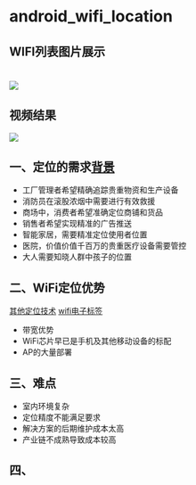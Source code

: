 # android_wifi_location

## WIFI列表图片展示
![](./Android_wifi_intensity/result.jpg)
=======
## 视频结果
![](./Android_wifi_intensity/video.gif)

## 一、定位的需求[背景](https://blog.csdn.net/huawei_eSDK/article/details/50777339)

- 工厂管理者希望精确追踪贵重物资和生产设备
- 消防员在滚股浓烟中需要进行有效救援
- 商场中，消费者希望准确定位商铺和货品
- 销售者希望实现精准的广告推送
- 智能家居，需要精准定位使用者位置
- 医院，价值价值千百万的贵重医疗设备需要管控
- 大人需要知晓人群中孩子的位置

## 二、WiFi定位优势
[其他定位技术](https://www.zhihu.com/question/20485136)
[wifi电子标签](http://app.djkpai.com/87137.shtml)
- 带宽优势
- WiFi芯片早已是手机及其他移动设备的标配
- AP的大量部署

## 三、难点

- 室内环境复杂
- 定位精度不能满足要求
- 解决方案的后期维护成本太高
- 产业链不成熟导致成本较高

## 四、


